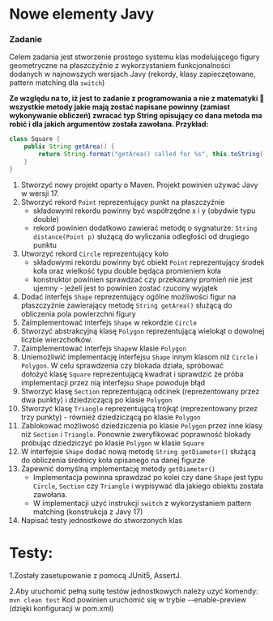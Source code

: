 # Nowe elementy Javy

### Zadanie

Celem zadania jest stworzenie prostego systemu klas modelującego figury geometryczne na płaszczyźnie z wykorzystaniem funkcjonalności dodanych w najnowszych wersjach Javy (rekordy, klasy zapieczętowane, pattern matching dla `switch`)

**Ze względu na to, iż jest to zadanie z programowania a nie z matematyki 🙂 wszystkie metody jakie mają zostać napisane powinny (zamiast wykonywanie obliczeń) zwracać typ String opisujący co dana metoda ma robić i dla jakich argumentów została zawołana. Przykład:**

```java
class Square {
    public String getArea() {
        return String.format("getArea() called for %s", this.toString());     
    }
}
```

1. Stworzyć nowy projekt oparty o Maven. Projekt powinien używać Javy w wersji 17. 
2. Stworzyć rekord `Point` reprezentujący punkt na płaszczyźnie
    - składowymi rekordu powinny być współrzędne x i y (obydwie typu double)
    - rekord powinien dodatkowo zawierać metodę o sygnaturze: `String distance(Point p)` służącą do wyliczania odległości od drugiego punktu
3. Utworzyć rekord `Circle` reprezentujący koło
    - składowymi rekordu powinny być obiekt `Point` reprezentujący środek koła oraz wielkość typu double będąca promieniem koła
    - konstruktor powinien sprawdzać czy przekazany promień nie jest ujemny - jeżeli jest to powinien zostać rzucony wyjątek
4. Dodać interfejs `Shape` reprezentujący ogólne możliwości figur na płaszczyźnie zawierający metodę `String getArea()` służącą do obliczenia pola powierzchni figury
5. Zaimplementować interfejs `Shape` w rekordzie `Circle`
6. Stworzyć abstrakcyjną klasę `Polygon` reprezentującą wielokąt o dowolnej liczbie wierzchołków. 
7. Zaimplementować interfejs `Shape`w klasie `Polygon`
8. Uniemożliwić implementację interfejsu `Shape` innym klasom niż `Circle` i `Polygon`. W celu sprawdzenia czy blokada działa, spróbować dołożyć klasę `Square` reprezentującą kwadrat i sprawdzić że próba implementacji przez nią interfejsu `Shape` powoduje błąd
9. Stworzyć klasę `Section` reprezentującą odcinek (reprezentowany przez dwa punkty) i dziedziczącą po klasie `Polygon`
10. Stworzyć klasę `Triangle` reprezentującą trójkąt (reprezentowany przez trzy punkty) - również dziedziczącą po klasie `Polygon`
11. Zablokować możliwość dziedziczenia po klasie `Polygon` przez inne klasy niż `Section` i `Triangle`. Ponownie zweryfikować poprawność blokady próbując dziedziczyć po klasie `Polygon` w klasie `Square`
12. W interfejsie `Shape` dodać nową metodę `String getDiameter()` służącą do obliczenia średnicy koła opisanego na danej figurze  
13. Zapewnić domyślną implementację metody `getDiameter()`
    - Implementacja powinna sprawdzać po kolei czy dane `Shape` jest typu `Circle`, `Section` czy `Triangle` i wypisywać dla jakiego obiektu została zawołana.
    - W implementacji użyć instrukcji `switch` z wykorzystaniem pattern matching (konstrukcja z Javy 17)
14. Napisać testy jednostkowe do stworzonych klas


# Testy:

1.Zostały zasetupowanie z pomocą JUnit5, AssertJ.

2.Aby uruchomić pełną suitę testów jednostkowych należy uzyć komendy: `mvn clean test`
Kod powinien uruchomić się w trybie --enable-preview (dzięki konfiguracji w pom.xml)